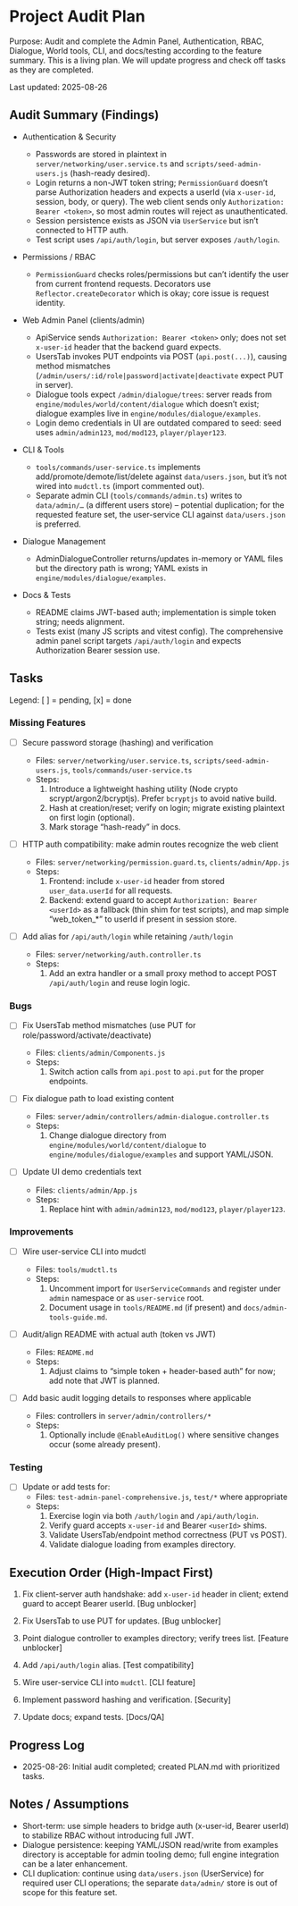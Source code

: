 # Project Audit Plan

Purpose: Audit and complete the Admin Panel, Authentication, RBAC, Dialogue, World tools, CLI, and docs/testing according to the feature summary. This is a living plan. We will update progress and check off tasks as they are completed.

Last updated: 2025-08-26

## Audit Summary (Findings)

- Authentication & Security
  - Passwords are stored in plaintext in `server/networking/user.service.ts` and `scripts/seed-admin-users.js` (hash-ready desired).
  - Login returns a non-JWT token string; `PermissionGuard` doesn’t parse Authorization headers and expects a userId (via `x-user-id`, session, body, or query). The web client sends only `Authorization: Bearer <token>`, so most admin routes will reject as unauthenticated.
  - Session persistence exists as JSON via `UserService` but isn’t connected to HTTP auth.
  - Test script uses `/api/auth/login`, but server exposes `/auth/login`.

- Permissions / RBAC
  - `PermissionGuard` checks roles/permissions but can’t identify the user from current frontend requests. Decorators use `Reflector.createDecorator` which is okay; core issue is request identity.

- Web Admin Panel (clients/admin)
  - ApiService sends `Authorization: Bearer <token>` only; does not set `x-user-id` header that the backend guard expects.
  - UsersTab invokes PUT endpoints via POST (`api.post(...)`), causing method mismatches (`/admin/users/:id/role|password|activate|deactivate` expect PUT in server).
  - Dialogue tools expect `/admin/dialogue/trees`: server reads from `engine/modules/world/content/dialogue` which doesn’t exist; dialogue examples live in `engine/modules/dialogue/examples`.
  - Login demo credentials in UI are outdated compared to seed: seed uses `admin/admin123`, `mod/mod123`, `player/player123`.

- CLI & Tools
  - `tools/commands/user-service.ts` implements add/promote/demote/list/delete against `data/users.json`, but it’s not wired into `mudctl.ts` (import commented out).
  - Separate admin CLI (`tools/commands/admin.ts`) writes to `data/admin/…` (a different users store) – potential duplication; for the requested feature set, the user-service CLI against `data/users.json` is preferred.

- Dialogue Management
  - AdminDialogueController returns/updates in-memory or YAML files but the directory path is wrong; YAML exists in `engine/modules/dialogue/examples`.

- Docs & Tests
  - README claims JWT-based auth; implementation is simple token string; needs alignment.
  - Tests exist (many JS scripts and vitest config). The comprehensive admin panel script targets `/api/auth/login` and expects Authorization Bearer session use.

## Tasks

Legend: [ ] = pending, [x] = done

### Missing Features

- [ ] Secure password storage (hashing) and verification
  - Files: `server/networking/user.service.ts`, `scripts/seed-admin-users.js`, `tools/commands/user-service.ts`
  - Steps:
    1. Introduce a lightweight hashing utility (Node crypto scrypt/argon2/bcryptjs). Prefer `bcryptjs` to avoid native build.
    2. Hash at creation/reset; verify on login; migrate existing plaintext on first login (optional).
    3. Mark storage “hash-ready” in docs.

- [ ] HTTP auth compatibility: make admin routes recognize the web client
  - Files: `server/networking/permission.guard.ts`, `clients/admin/App.js`
  - Steps:
    1. Frontend: include `x-user-id` header from stored `user_data.userId` for all requests.
    2. Backend: extend guard to accept `Authorization: Bearer <userId>` as a fallback (thin shim for test scripts), and map simple “web_token_*” to userId if present in session store.

- [ ] Add alias for `/api/auth/login` while retaining `/auth/login`
  - Files: `server/networking/auth.controller.ts`
  - Steps:
    1. Add an extra handler or a small proxy method to accept POST `/api/auth/login` and reuse login logic.

### Bugs

- [ ] Fix UsersTab method mismatches (use PUT for role/password/activate/deactivate)
  - Files: `clients/admin/Components.js`
  - Steps:
    1. Switch action calls from `api.post` to `api.put` for the proper endpoints.

- [ ] Fix dialogue path to load existing content
  - Files: `server/admin/controllers/admin-dialogue.controller.ts`
  - Steps:
    1. Change dialogue directory from `engine/modules/world/content/dialogue` to `engine/modules/dialogue/examples` and support YAML/JSON.

- [ ] Update UI demo credentials text
  - Files: `clients/admin/App.js`
  - Steps:
    1. Replace hint with `admin/admin123`, `mod/mod123`, `player/player123`.

### Improvements

- [ ] Wire user-service CLI into mudctl
  - Files: `tools/mudctl.ts`
  - Steps:
    1. Uncomment import for `UserServiceCommands` and register under `admin` namespace or as `user-service` root.
    2. Document usage in `tools/README.md` (if present) and `docs/admin-tools-guide.md`.

- [ ] Audit/align README with actual auth (token vs JWT)
  - Files: `README.md`
  - Steps:
    1. Adjust claims to “simple token + header-based auth” for now; add note that JWT is planned.

- [ ] Add basic audit logging details to responses where applicable
  - Files: controllers in `server/admin/controllers/*`
  - Steps:
    1. Optionally include `@EnableAuditLog()` where sensitive changes occur (some already present).

### Testing

- [ ] Update or add tests for:
  - Files: `test-admin-panel-comprehensive.js`, `test/*` where appropriate
  - Steps:
    1. Exercise login via both `/auth/login` and `/api/auth/login`.
    2. Verify guard accepts `x-user-id` and Bearer `<userId>` shims.
    3. Validate UsersTab/endpoint method correctness (PUT vs POST).
    4. Validate dialogue loading from examples directory.

## Execution Order (High-Impact First)

1) Fix client-server auth handshake: add `x-user-id` header in client; extend guard to accept Bearer userId. [Bug unblocker]

2) Fix UsersTab to use PUT for updates. [Bug unblocker]

3) Point dialogue controller to examples directory; verify trees list. [Feature unblocker]

4) Add `/api/auth/login` alias. [Test compatibility]

5) Wire user-service CLI into `mudctl`. [CLI feature]

6) Implement password hashing and verification. [Security]

7) Update docs; expand tests. [Docs/QA]

## Progress Log

- 2025-08-26: Initial audit completed; created PLAN.md with prioritized tasks.

## Notes / Assumptions

- Short-term: use simple headers to bridge auth (x-user-id, Bearer userId) to stabilize RBAC without introducing full JWT.
- Dialogue persistence: keeping YAML/JSON read/write from examples directory is acceptable for admin tooling demo; full engine integration can be a later enhancement.
- CLI duplication: continue using `data/users.json` (UserService) for required user CLI operations; the separate `data/admin/` store is out of scope for this feature set.
